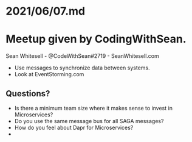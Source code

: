 # 2021/06/07.md

# Meetup given by CodingWithSean.

Sean Whitesell - @CodeWithSean#2719 - SeanWhitesell.com

- Use messages to synchronize data between systems.
- Look at EventStorming.com


## Questions?

- Is there a minimum team size where it makes sense to invest in Microservices?
- Do you use the same message bus for all SAGA messages?
- How do you feel about Dapr for Microservices?
- 


